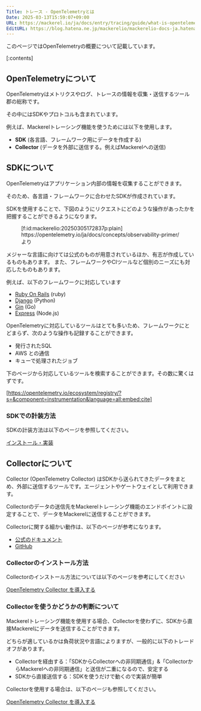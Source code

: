 ```yaml
---
Title: トレース - OpenTelemetryとは
Date: 2025-03-13T15:59:07+09:00
URL: https://mackerel.io/ja/docs/entry/tracing/guide/what-is-opentelemetry
EditURL: https://blog.hatena.ne.jp/mackerelio/mackerelio-docs-ja.hatenablog.mackerel.io/atom/entry/6802418398333959173
---
```


このページではOpenTelemetryの概要について記載しています。

[:contents]

## OpenTelemetryについて

OpenTelemetryはメトリクスやログ、トレースの情報を収集・送信するツール郡の総称です。

その中にはSDKやプロトコルも含まれています。

例えば、Mackerelトレーシング機能を使うためには以下を使用します。

* **SDK** (各言語、フレームワーク用にデータを作成する)
* **Collector** (データを外部に送信する。例えばMackerelへの送信)

## SDKについて

OpenTelemetryはアプリケーション内部の情報を収集することができます。

そのため、各言語・フレームワークに合わせたSDKが作成されています。

SDKを使用することで、下図のようにリクエストにどのような操作があったかを把握することができるようになります。

<figure class="figure-image figure-image-fotolife" title="https://opentelemetry.io/ja/docs/concepts/observability-primer/ より">[f:id:mackerelio:20250305172837p:plain]<figcaption>https://opentelemetry.io/ja/docs/concepts/observability-primer/ より</figcaption></figure>

メジャーな言語に向けては公式のものが用意されているほか、有志が作成しているものもあります。 また、フレームワークやCIツールなど個別のニーズにも対応したものもあります。

例えば、以下のフレームワークに対応しています

* [Ruby On Rails](https://rubygems.org/gems/opentelemetry-instrumentation-rails) (ruby)
* [Django](https://pypi.org/project/opentelemetry-instrumentation-django/) (Python)
* [Gin](https://pkg.go.dev/go.opentelemetry.io/contrib/instrumentation/github.com/gin-gonic/gin/otelgin) (Go)
* [Express](https://www.npmjs.com/package/@opentelemetry/instrumentation-express) (Node.js)

OpenTelemetryに対応しているツールはとても多いため、フレームワークにとどまらず、次のような操作も記録することができます。

* 発行されたSQL
* AWS との通信
* キューで処理されたジョブ

下のページから対応しているツールを検索することができます。その数に驚くはずです。

[https://opentelemetry.io/ecosystem/registry/?s=&component=instrumentation&language=all:embed:cite]

### SDKでの計装方法

SDKの計装方法は以下のページを参照してください。

[インストール・実装](https://mackerel.io/ja/docs/entry/tracing/installations)


## Collectorについて

Collector (OpenTelemetry Collector) はSDKから送られてきたデータをまとめ、外部に送信するツールです。エージェントやゲートウェイとして利用できます。

Collectorのデータの送信先をMackerelトレーシング機能のエンドポイントに設定することで、データをMackerelに送信することができます。

Collectorに関する細かい動作は、以下のページが参考になります。

* [公式のドキュメント](https://opentelemetry.io/ja/docs/collector/)
* [GitHub](https://github.com/open-telemetry/opentelemetry-collector)

### Collectorのインストール方法

Collectorのインストール方法については以下のページを参考にしてください

[OpenTelemetry Collector を導入する](https://mackerel.io/ja/docs/entry/tracing/installations/opentelemetry-collector)

<h3 id="using-collector-or-not">Collectorを使うかどうかの判断について</h3>

Mackerelトレーシング機能を使用する場合、Collectorを使わずに、SDKから直接Mackerelにデータを送信することができます。

どちらが適しているかは負荷状況や言語によりますが、一般的に以下のトレードオフがあります。

* Collectorを経由する：「SDKからCollectorへの非同期通信」&「CollectorからMackerelへの非同期通信」と送信が二重になるので、安定する
* SDKから直接送信する：SDKを使うだけで動くので実装が簡単

Collectorを使用する場合は、以下のページも参照してください。

[OpenTelemetry Collector を導入する](https://mackerel.io/ja/docs/entry/tracing/installations/opentelemetry-collector)
